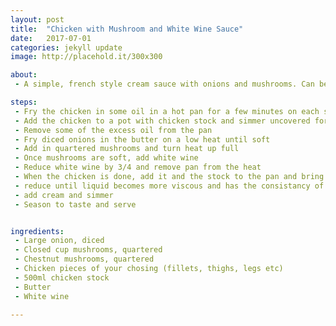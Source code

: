 ```yaml
---
layout: post
title:  "Chicken with Mushroom and White Wine Sauce"
date:   2017-07-01
categories: jekyll update
image: http://placehold.it/300x300

about: 
 - A simple, french style cream sauce with onions and mushrooms. Can be made chicken fillets, thighs or drumsticks. 

steps: 
 - Fry the chicken in some oil in a hot pan for a few minutes on each side until slightly brown
 - Add the chicken to a pot with chicken stock and simmer uncovered for 30-35 minutes
 - Remove some of the excess oil from the pan
 - Fry diced onions in the butter on a low heat until soft
 - Add in quartered mushrooms and turn heat up full
 - Once mushrooms are soft, add white wine
 - Reduce white wine by 3/4 and remove pan from the heat
 - When the chicken is done, add it and the stock to the pan and bring to the boil. 
 - reduce until liquid becomes more viscous and has the consistancy of syrup
 - add cream and simmer
 - Season to taste and serve


ingredients:
 - Large onion, diced
 - Closed cup mushrooms, quartered
 - Chestnut mushrooms, quartered
 - Chicken pieces of your chosing (fillets, thighs, legs etc)
 - 500ml chicken stock
 - Butter
 - White wine

---
```



